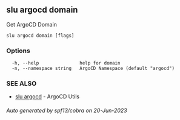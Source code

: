 ## slu argocd domain

Get ArgoCD Domain

```
slu argocd domain [flags]
```

### Options

```
  -h, --help               help for domain
  -n, --namespace string   ArgoCD Namespace (default "argocd")
```

### SEE ALSO

* [slu argocd](slu_argocd.md)	 - ArgoCD Utils

###### Auto generated by spf13/cobra on 20-Jun-2023
